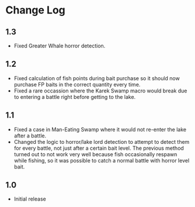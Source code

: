 # Change Log

## 1.3

- Fixed Greater Whale horror detection.

## 1.2

- Fixed calculation of fish points during bait purchase so it should now purchase FP baits in the correct quantity every time.
- Fixed a rare occassion where the Karek Swamp macro would break due to entering a battle right before getting to the lake.

## 1.1

- Fixed a case in Man-Eating Swamp where it would not re-enter the lake after a battle.
- Changed the logic to horror/lake lord detection to attempt to detect them for every battle, not just after a certain bait level. The previous method turned out to not work very well because fish occasionally respawn while fishing, so it was possible to catch a normal battle with horror level bait.

## 1.0

- Initial release